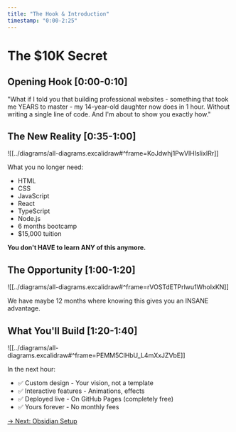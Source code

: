 ```yaml
---
title: "The Hook & Introduction"
timestamp: "0:00-2:25"
---
```


# The $10K Secret

## Opening Hook [0:00-0:10]
"What if I told you that building professional websites - something that took me YEARS to master - my 14-year-old daughter now does in 1 hour. Without writing a single line of code. And I'm about to show you exactly how."

## The New Reality [0:35-1:00]

![[../diagrams/all-diagrams.excalidraw#^frame=KoJdwhj1PwVlHIsIixIRr]]

What you no longer need:
- HTML
- CSS
- JavaScript
- React
- TypeScript
- Node.js
- 6 months bootcamp
- $15,000 tuition

**You don't HAVE to learn ANY of this anymore.**

## The Opportunity [1:00-1:20]

![[../diagrams/all-diagrams.excalidraw#^frame=rVOSTdETPrlwu1WhoIxKN]]

We have maybe 12 months where knowing this gives you an INSANE advantage.

## What You'll Build [1:20-1:40]

![[../diagrams/all-diagrams.excalidraw#^frame=PEMM5ClHbU_L4mXxJZVbE]]

In the next hour:
- ✅ Custom design - Your vision, not a template
- ✅ Interactive features - Animations, effects
- ✅ Deployed live - On GitHub Pages (completely free)
- ✅ Yours forever - No monthly fees

[→ Next: Obsidian Setup](01-obsidian-setup.md)